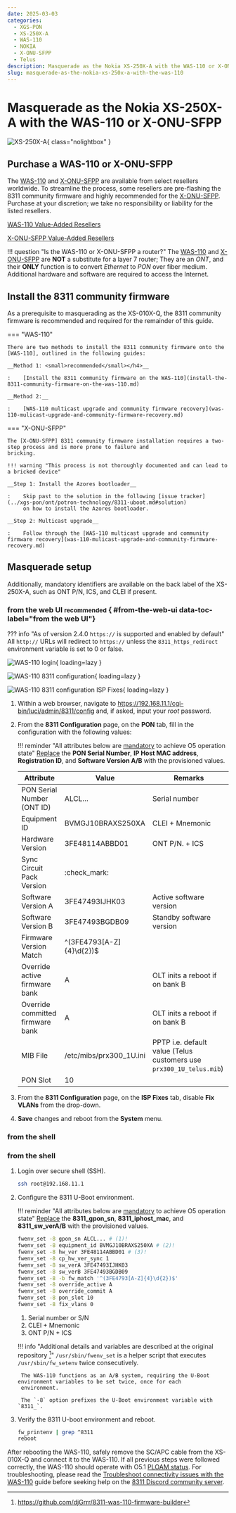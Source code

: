```yaml
---
date: 2025-03-03
categories:
  - XGS-PON
  - XS-250X-A
  - WAS-110
  - NOKIA
  - X-ONU-SFPP
  - Telus
description: Masquerade as the Nokia XS-250X-A with the WAS-110 or X-ONU-SFPP
slug: masquerade-as-the-nokia-xs-250x-a-with-the-was-110
---
```


# Masquerade as the Nokia XS-250X-A with the WAS-110 or X-ONU-SFPP

![XS-250X-A](masquerade-as-the-nokia-xs-250x-a-with-the-was-110/bypass_xs250xa.webp){ class="nolightbox" }

<!-- more -->
<!-- nocont -->

## Purchase a WAS-110 or X-ONU-SFPP

The [WAS-110] and [X-ONU-SFPP] are available from select resellers worldwide. To streamline the process, some resellers
are pre-flashing the 8311 community firmware and highly recommended for the [X-ONU-SFPP]. Purchase at your discretion;
we take no responsibility or liability for the listed resellers.

[WAS-110 Value-Added Resellers](../xgs-pon/ont/bfw-solutions/was-110.md#value-added-resellers)

[X-ONU-SFPP Value-Added Resellers](../xgs-pon/ont/potron-technology/x-onu-sfpp.md#value-added-resellers)

!!! question "Is the WAS-110 or X-ONU-SFPP a router?"
    The [WAS-110] and [X-ONU-SFPP] are __NOT__ a substitute for a layer 7 router; They are an *ONT*, and their __ONLY__
    function is to convert *Ethernet* to *PON* over fiber medium. Additional hardware and software are required to access
    the Internet.

## Install the 8311 community firmware

As a prerequisite to masquerading as the XS-010X-Q, the 8311 community firmware is recommended and required for the
remainder of this guide.

=== "WAS-110"

    There are two methods to install the 8311 community firmware onto the [WAS-110], outlined in the following guides:

    __Method 1: <small>recommended</small></h4>__

    :    [Install the 8311 community firmware on the WAS-110](install-the-8311-community-firmware-on-the-was-110.md)

    __Method 2:__

    :    [WAS-110 multicast upgrade and community firmware recovery](was-110-mulicast-upgrade-and-community-firmware-recovery.md)

=== "X-ONU-SFPP"

    The [X-ONU-SFPP] 8311 community firmware installation requires a two-step process and is more prone to failure and
    bricking.

    !!! warning "This process is not thoroughly documented and can lead to a bricked device"

    __Step 1: Install the Azores bootloader__

    :    Skip past to the solution in the following [issue tracker](../xgs-pon/ont/potron-technology/8311-uboot.md#solution)
         on how to install the Azores bootloader.

    __Step 2: Multicast upgrade__

    :    Follow through the [WAS-110 multicast upgrade and community firmware recovery](was-110-mulicast-upgrade-and-community-firmware-recovery.md)

## Masquerade setup

Additionally, mandatory identifiers are available on the back label of the XS-250X-A, such as ONT P/N, ICS, and CLEI if
present.

### from the web UI <small>recommended</small> { #from-the-web-ui data-toc-label="from the web UI"}

??? info "As of version 2.4.0 `https://` is supported and enabled by default"
    All `http://` URLs will redirect to `https://` unless the `8311_https_redirect` environment variable is set to
    0 or false.

<div class="swiper" markdown>

<div class="swiper-slide" markdown>

![WAS-110 login](shared-assets/was_110_luci_login.webp){ loading=lazy }

</div>

<div class="swiper-slide" markdown>

![WAS-110 8311 configuration](shared-assets/was_110_luci_config.webp){ loading=lazy }

</div>

<div class="swiper-slide" markdown>

![WAS-110 8311 configuration ISP Fixes](shared-assets/was_110_luci_config_fixes.webp){ loading=lazy }

</div>

</div>

1. Within a web browser, navigate to
   <https://192.168.11.1/cgi-bin/luci/admin/8311/config>
   and, if asked, input your <em>root</em> password.

2. From the __8311 Configuration__ page, on the __PON__ tab, fill in the configuration with the following values:

    !!! reminder "All attributes below are <ins>mandatory</ins> to achieve O5 operation state"
        <ins>Replace</ins> the __PON Serial Number__, __IP Host MAC address__, __Registration ID__, and
        __Software Version A/B__ with the provisioned values.

    | Attribute                        | Value                         | Remarks                                    |
    | -------------------------------- | ----------------------------- | ------------------------------------------ |
    | PON Serial Number (ONT ID)       | ALCL&hellip;                  | Serial number                              |
    | Equipment ID                     | BVMGJ10BRAXS250XA             | CLEI + Mnemonic                            |
    | Hardware Version                 | 3FE48114ABBD01                | ONT P/N. + ICS                             |
    | Sync Circuit Pack Version        | :check_mark:                  |                                            |
    | Software Version A               | 3FE47493IJHK03                | Active software version                    |
    | Software Version B               | 3FE47493BGDB09                | Standby software version                   |
    | Firmware Version Match           | ^(3FE4793[A-Z]{4}\d{2})$      |                                            |
    | Override active firmware bank    | A                             | OLT inits a reboot if on bank B            |
    | Override committed firmware bank | A                             | OLT inits a reboot if on bank B            |
    | MIB File                         | /etc/mibs/prx300_1U.ini       | PPTP i.e. default value (Telus customers use `prx300_1U_telus.mib`) |
    | PON Slot                         | 10                            |                                            |

3. From the __8311 Configuration__ page, on the __ISP Fixes__ tab, disable __Fix VLANs__ from the drop-down.

4. __Save__ changes and reboot from the __System__ menu.

### from the shell

### from the shell

1. Login over secure shell (SSH).

    ``` sh
    ssh root@192.168.11.1
    ```

2. Configure the 8311 U-Boot environment.

    !!! reminder "All attributes below are <ins>mandatory</ins> to achieve O5 operation state"
        <ins>Replace</ins> the __8311_gpon_sn__, __8311_iphost_mac__, and __8311_sw_verA/B__ with
        the provisioned values.


    ``` sh
    fwenv_set -8 gpon_sn ALCL... # (1)!
    fwenv_set -8 equipment_id BVMGJ10BRAXS250XA # (2)!
    fwenv_set -8 hw_ver 3FE48114ABBD01 # (3)!
    fwenv_set -8 cp_hw_ver_sync 1
    fwenv_set -8 sw_verA 3FE47493IJHK03
    fwenv_set -8 sw_verB 3FE47493BGDB09
    fwenv_set -8 -b fw_match '^(3FE4793[A-Z]{4}\d{2})$'
    fwenv_set -8 override_active A
    fwenv_set -8 override_commit A
    fwenv_set -8 pon_slot 10
    fwenv_set -8 fix_vlans 0
    ```

    1. Serial number or S/N
    2. CLEI + Mnemonic
    3. ONT P/N + ICS

    !!! info "Additional details and variables are described at the original repository [^1]"
        `/usr/sbin/fwenv_set` is a helper script that executes `/usr/sbin/fw_setenv` twice consecutively.

        The WAS-110 functions as an A/B system, requiring the U-Boot environment variables to be set twice, once for each
        environment.

        The `-8` option prefixes the U-Boot environment variable with `8311_`.

3. Verify the 8311 U-boot environment and reboot.

    ``` sh
    fw_printenv | grep ^8311
    reboot
    ```

After rebooting the WAS-110, safely remove the SC/APC cable from the XS-010X-Q and connect it to the
WAS-110. If all previous steps were followed correctly, the WAS-110 should operate with O5.1 [PLOAM status].
For troubleshooting, please read the [Troubleshoot connectivity issues with the WAS-110] guide before seeking help on
the [8311 Discord community server].

  [PLOAM status]: troubleshoot-connectivity-issues-with-the-was-110.md#ploam-status
  [Troubleshoot connectivity issues with the WAS-110]: troubleshoot-connectivity-issues-with-the-was-110.md
  [8311 Discord community server]: https://discord.com/servers/8311-886329492438671420
  [WAS-110]: ../xgs-pon/ont/bfw-solutions/was-110.md
  [X-ONU-SFPP]: ../xgs-pon/ont/potron-technology/x-onu-sfpp.md

[^1]: <https://github.com/djGrrr/8311-was-110-firmware-builder>
